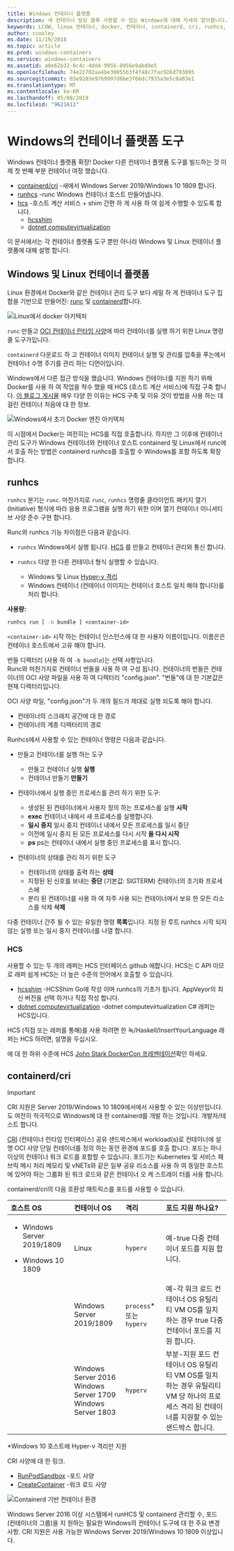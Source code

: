 ```yaml
---
title: Windows 컨테이너 플랫폼
description: 새 컨테이너 빌딩 블록 사용할 수 있는 Windows에 대해 자세히 알아봅니다.
keywords: LCOW, linux 컨테이너, docker, 컨테이너, containerd, cri, runhcs, runc
author: scooley
ms.date: 11/19/2018
ms.topic: article
ms.prod: windows-containers
ms.service: windows-containers
ms.assetid: a0e62b32-0c4c-4dd4-9956-8056e9abd9e5
ms.openlocfilehash: 74e22702aa4be30055b3f4f48c7fac926d793095
ms.sourcegitcommit: 03e9203e9769997d8be3f66dc7935a3e5c0a83e1
ms.translationtype: MT
ms.contentlocale: ko-KR
ms.lasthandoff: 05/08/2019
ms.locfileid: "9621611"
---
```

# <a name="container-platform-tools-on-windows"></a>Windows의 컨테이너 플랫폼 도구

Windows 컨테이너 플랫폼 확장! Docker 다른 컨테이너 플랫폼 도구를 빌드하는 것 이제 첫 번째 부분 컨테이너 여정 했습니다.

* [containerd/cri](https://github.com/containerd/cri) -새에서 Windows Server 2019/Windows 10 1809 합니다.
* [runhcs](https://github.com/Microsoft/hcsshim/tree/master/cmd/runhcs) -runc Windows 컨테이너 호스트 만들어냅니다.
* [hcs](https://docs.microsoft.com/virtualization/api/) -호스트 계산 서비스 + shim 간편 하 게 사용 하 여 쉽게 수행할 수 있도록 합니다.
  * [hcsshim](https://github.com/microsoft/hcsshim)
  * [dotnet computevirtualization](https://github.com/microsoft/dotnet-computevirtualization)

이 문서에서는 각 컨테이너 플랫폼 도구 뿐만 아니라 Windows 및 Linux 컨테이너 플랫폼에 대해 설명 합니다.

## <a name="windows-and-linux-container-platform"></a>Windows 및 Linux 컨테이너 플랫폼

Linux 환경에서 Docker와 같은 컨테이너 관리 도구 보다 세밀 하 게 컨테이너 도구 집합을 기반으로 만들어진: [runc](https://github.com/opencontainers/runc) 및 [containerd](https://containerd.io/)합니다.

![Linux에서 docker 아키텍처](media/docker-on-linux.png)

`runc` 만들고 [OCI 컨테이너 런타임 사양](https://github.com/opencontainers/runtime-spec)에 따라 컨테이너를 실행 하기 위한 Linux 명령줄 도구가입니다.

`containerd` 다운로드 하 고 컨테이너 이미지 컨테이너 실행 및 관리를 압축을 푸는에서 컨테이너 수명 주기를 관리 하는 디먼이입니다.

Windows에서 다른 접근 방식을 했습니다.  Windows 컨테이너를 지원 하기 위해 Docker를 사용 하 여 작업을 착수 했을 때 HCS (호스트 계산 서비스)에 직접 구축 합니다.  [이 블로그 게시물](https://techcommunity.microsoft.com/t5/Containers/Introducing-the-Host-Compute-Service-HCS/ba-p/382332) 매우 다양 한 이유는 HCS 구축 및 이유 것이 방법을 사용 하는 데 걸린 컨테이너 처음에 대 한 정보.

![Windows에서 초기 Docker 엔진 아키텍처](media/hcs.png)

이 시점에서 Docker는 여전히는 HCS를 직접 호출합니다. 하지만 그 이후에 컨테이너 관리 도구가 Windows 컨테이너와 컨테이너 호스트 containerd 및 Linux에서 runc에서 호출 하는 방법은 containerd runhcs를 호출할 수 Windows를 포함 하도록 확장 합니다.

## <a name="runhcs"></a>runhcs

`runhcs` 분기는 `runc`.  마찬가지로 `runc`, `runhcs` 명령줄 클라이언트 패키지 열기 (Initiative) 형식에 따라 응용 프로그램을 실행 하기 위한 이며 열기 컨테이너 이니셔티브 사양 준수 구현 합니다.

Runc와 runhcs 기능 차이점은 다음과 같습니다.

* `runhcs` Windows에서 실행 됩니다.  [HCS](containerd.md#hcs) 를 만들고 컨테이너 관리와 통신 합니다.
* `runhcs` 다양 한 다른 컨테이너 형식 실행할 수 있습니다.

  * Windows 및 Linux [Hyper-v 격리](../manage-containers/hyperv-container.md)
  * Windows 컨테이너 (컨테이너 이미지는 컨테이너 호스트 일치 해야 합니다)를 처리 합니다.

**사용량:**

``` cmd
runhcs run [ -b bundle ] <container-id>
```

`<container-id>` 시작 하는 컨테이너 인스턴스에 대 한 사용자 이름이입니다. 이름은은 컨테이너 호스트에서 고유 해야 합니다.

번들 디렉터리 (사용 하 여 `-b bundle`)는 선택 사항입니다.  
Runc와 마찬가지로 컨테이너 번들을 사용 하 여 구성 됩니다. 컨테이너의 번들은 컨테이너의 OCI 사양 파일을 사용 하 여 디렉터리 "config.json".  "번들"에 대 한 기본값은 현재 디렉터리입니다.

OCI 사양 파일, "config.json"가 두 개의 필드가 제대로 실행 되도록 해야 합니다.

* 컨테이너의 스크래치 공간에 대 한 경로
* 컨테이너의 계층 디렉터리의 경로

Runhcs에서 사용할 수 있는 컨테이너 명령은 다음과 같습니다.

* 만들고 컨테이너를 실행 하는 도구
  * 만들고 컨테이너 실행 **실행**
  * 컨테이너 만들기 **만들기**

* 컨테이너에서 실행 중인 프로세스를 관리 하기 위한 도구:
  * 생성된 된 컨테이너에서 사용자 정의 하는 프로세스를 실행 **시작**
  * **exec** 컨테이너 내에서 새 프로세스를 실행합니다.
  * **일시 중지** 일시 중지 컨테이너 내에서 모든 프로세스를 일시 중단
  * 이전에 일시 중지 된 모든 프로세스를 다시 시작 **을 다시 시작**
  * **ps** ps는 컨테이너 내에서 실행 중인 프로세스를 표시 합니다.

* 컨테이너의 상태를 관리 하기 위한 도구
  * 컨테이너의 상태를 출력 하는 **상태**
  * 지정된 된 신호를 보내는 **중단** (기본값: SIGTERM) 컨테이너의 초기화 프로세스에
  * 분리 된 컨테이너를 사용 하 여 자주 사용 되는 컨테이너에서 보유 한 모든 리소스를 삭제 **삭제**

다중 컨테이너 간주 될 수 있는 유일한 명령 **목록**입니다.  지정 된 루트 runhcs 시작 되지 않는 실행 또는 일시 중지 컨테이너를 나열 합니다.

### <a name="hcs"></a>HCS

사용할 수 있는 두 개의 래퍼는 HCS 인터페이스 github 에합니다. HCS는 C API 이므로 래퍼 쉽게 HCS는 더 높은 수준의 언어에서 호출할 수 있습니다.  

* [hcsshim](https://github.com/microsoft/hcsshim) -HCSShim Go에 작성 이며 runhcs의 기초가 됩니다.
AppVeyor의 최신 버전을 선택 하거나 직접 작성 합니다.
* [dotnet computevirtualization](https://github.com/microsoft/dotnet-computevirtualization) -dotnet computevirtualization C# 래퍼는 HCS입니다.

HCS (직접 또는 래퍼를 통해)를 사용 하려면 한 녹/Haskell/InsertYourLanguage 래퍼는 HCS 하려면, 설명을 두십시오.

에 대 한 하위 수준에 HCS [John Stark DockerCon 프레젠테이션](https://www.youtube.com/watch?v=85nCF5S8Qok)확인 하세요.

## <a name="containerdcri"></a>containerd/cri

> [!IMPORTANT]
> CRI 지원은 Server 2019/Windows 10 1809에서에서 사용할 수 있는 이상만입니다.  도 여전히 적극적으로 Windows에 대 한 containerd를 개발 하는 것입니다.
> 개발자/테스트 합니다.

[CRI](https://github.com/kubernetes/kubernetes/blob/master/pkg/kubelet/apis/cri/runtime/v1alpha2/api.proto) (컨테이너 런타임 인터페이스) 공유 샌드박스에서 workload(s)로 컨테이너에 설명 OCI 사양 단일 컨테이너를 정의 하는 동안 환경에 포드를 호출 합니다.  포드는 하나 이상의 컨테이너 워크 로드를 포함할 수 있습니다.  포드가는 Kubernetes 및 서비스 패브릭 메시 처리 메모리 및 vNETs와 같은 일부 공유 리소스를 사용 하 여 동일한 호스트에 있어야 하는 그룹화 된 워크 로드와 같은 컨테이너 오 케 스트레이 터를 사용 합니다.

containerd/cri의 다음 호환성 매트릭스를 포드를 사용할 수 있습니다.

| 호스트 OS | 컨테이너 OS | 격리 | 포드 지원 하나요? |
|:-------------------------------------------------------------------------|:-----------------------------------------------------------------------------|:---------------------|:-----------------------------------------------------------------------------------------------------------------------------------------------------|
| <ul><li>Windows Server 2019/1809</ul></li><ul><li>Windows 10 1809</ul></li> | Linux | `hyperv` | 예-true 다중 컨테이너 포드를 지원 합니다. |
|  | Windows Server 2019/1809 | `process`* 또는 `hyperv` | 예-각 워크 로드 컨테이너 OS 유틸리티 VM OS를 일치 하는 경우 true 다중 컨테이너 포드를 지원 합니다. |
|  | Windows Server 2016</br>Windows Server 1709</br>Windows Server 1803 | `hyperv` | 부분-지원 포드 컨테이너 OS 유틸리티 VM OS를 일치 하는 경우 유틸리티 VM 당 하나의 프로세스 격리 된 컨테이너를 지원할 수 있는 샌드박스 합니다. |

\*Windows 10 호스트에 Hyper-v 격리만 지원

CRI 사양에 대 한 링크.

* [RunPodSandbox](https://github.com/kubernetes/kubernetes/blob/master/pkg/kubelet/apis/cri/runtime/v1alpha2/api.proto#L24) -포드 사양
* [CreateContainer](https://github.com/kubernetes/kubernetes/blob/master/pkg/kubelet/apis/cri/runtime/v1alpha2/api.proto#L47) -워크 로드 사양

![Containerd 기반 컨테이너 환경](media/containerd-platform.png)

Windows Server 2016 이상 시스템에서 runHCS 및 containerd 관리할 수, 포드 (컨테이너의 그룹)을 지 원하는 필요한 Windows의 컨테이너 도구에 대 한 주요 변경 사항.  CRI 지원은 사용 가능한 Windows Server 2019/Windows 10 1809 이상입니다.
